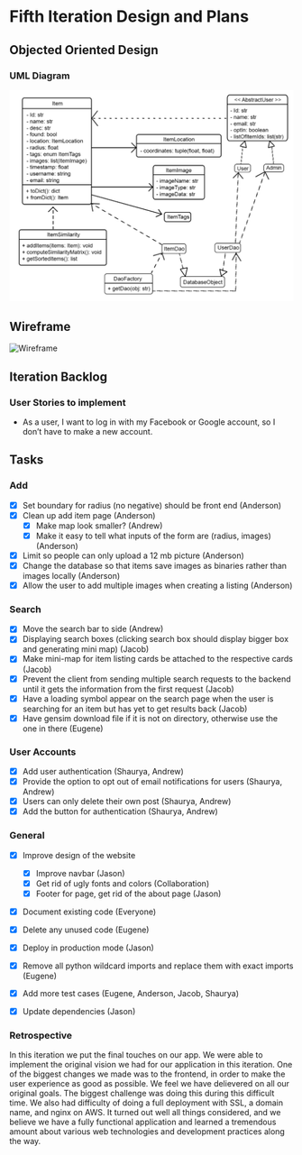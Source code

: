 # Fifth Iteration Design and Plans

## Objected Oriented Design

### UML Diagram

![UML Diagram](./additional/uml5.png)

## Wireframe

![Wireframe](./additional/wireframe3.bmp)

## Iteration Backlog

### User Stories to implement

* As a user, I want to log in with my Facebook or Google account, so I don’t have to make a new account.

## Tasks

### Add

* [X] Set boundary for radius (no negative) should be front end (Anderson)
* [X] Clean up add item page (Anderson)
  * [X] Make map look smaller? (Andrew)
  * [X] Make it easy to tell what inputs of the form are (radius, images) (Anderson)
* [X] Limit so people can only upload a 12 mb picture (Anderson)
* [X] Change the database so that items save images as binaries rather than images locally (Anderson)
* [X] Allow the user to add multiple images when creating a listing (Anderson)

### Search

* [X] Move the search bar to side (Andrew)
* [X] Displaying search boxes (clicking search box should display bigger box and generating mini map) (Jacob)
* [X] Make mini-map for item listing cards be attached to the respective cards (Jacob)
* [X] Prevent the client from sending multiple search requests to the backend until it gets the information from the first request (Jacob)
* [X] Have a loading symbol appear on the search page when the user is searching for an item but has yet to get results back (Jacob)
* [x] Have gensim download file if it is not on directory, otherwise use the one in there (Eugene)

### User Accounts

* [X] Add user authentication (Shaurya, Andrew)
* [X] Provide the option to opt out of email notifications for users (Shaurya, Andrew)
* [X] Users can only delete their own post (Shaurya, Andrew)
* [X] Add the button for authentication (Shaurya, Andrew)

### General

* [X] Improve design of the website
  * [X] Improve navbar (Jason)
  * [X] Get rid of ugly fonts and colors (Collaboration)
  * [X] Footer for page, get rid of the about page (Jason)
* [X] Document existing code (Everyone)
* [X] Delete any unused code (Eugene)
* [X] Deploy in production mode (Jason)
* [X] Remove all python wildcard imports and replace them with exact imports (Eugene)
* [X] Add more test cases (Eugene, Anderson, Jacob, Shaurya)
* [X] Update dependencies (Jason)


### Retrospective

In this iteration we put the final touches on our app. We were able to implement the original vision we had for our application in this iteration. One of the biggest changes we made was to the frontend, in order to make the user experience as good as possible. We feel we have delievered on all our original goals. The biggest challenge was doing this during this difficult time. We also had difficulty of doing a full deployment with SSL, a domain name, and nginx on AWS. It turned out well all things considered, and we believe we have a fully functional application and learned a tremendous amount about various web technologies and development practices along the way.
